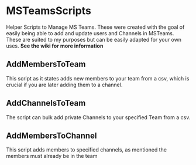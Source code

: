 # MSTeamsScripts
Helper Scripts to Manage MS Teams. These were created with the goal of easily being able to add and update users and Channels in MSTeams.   
These are suited to my purposes but can be easily adapted for your own uses. **See the wiki for more information**

## AddMembersToTeam
This script as it states adds new members to your team from a csv, which is crucial if you are later adding them to a channel.  

## AddChannelsToTeam
The script can bulk add private Channels to your specified Team from a csv.  

## AddMembersToChannel  
This script adds members to specified channels, as mentioned the members must already be in the team
